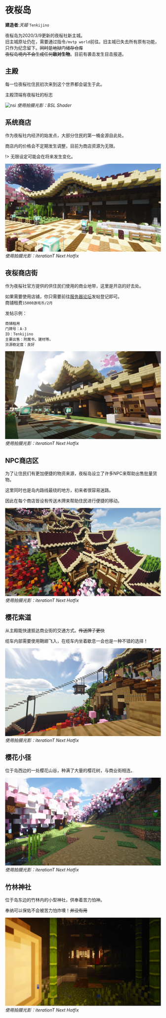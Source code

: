 # 夜桜岛

**建造者**:*天姫* `Tenkijino`

夜桜岛为2020/3/9更新的夜桜社新主城。  
旧主城原址仍在，需要通过指令`/mvtp world`前往。旧主城已失去所有原有功能，只作为纪念留下。~~同时是地狱门储存仓库~~  
~~夜桜岛境内不会生成任何**敌对生物**~~。目前有袭击发生目击报道。

## 主殿

每一位夜桜社住民初次来到这个世界都会诞生于此。

主殿顶端有夜桜社的标志

![nsi](../../_image/builds/system/nsi.png)
*使用拍摄光影：BSL Shader*

## 系统商店

作为夜桜社内经济的始发点，大部分住民的第一桶金源自此处。

商店内的价格会不定期发生调整，目前为商店资源为无限。

!> 无限设定可能会在将来发生变化。

![shop](../../_image/builds/system/shop.png)
*使用拍摄光影：iterationT Next Hotfix*

## 夜桜商店街

作为夜桜社官方提供的供住民们使用的商业地带，这里是开店的好去处。

如果需要使用店铺，你只需要前往[服务器论坛](https://bbs.9sakura.com/)发帖登记即可。  
商铺租费`15000游戏币/2月`

发帖示例：

```
商铺租用
门牌号：A-3
ID：Tenkijino
主要出售：附魔书，建材等。
货源稳定度：良好
```

![player_shop](../../_image/builds/system/player_shop.png)
*使用拍摄光影：iterationT Next Hotfix*

## NPC商店区

为了让住民们有更加便捷的物资来源，夜桜岛设立了许多NPC来帮助出售批量货物。

这里同时也是岛内路线最绕的地方，初来者很容易迷路。

因此在每个商店皆设有传送木牌来帮助住民进行便捷的移动。

![npc_shop](../../_image/builds/system/npc_shop.png)
*使用拍摄光影：iterationT Next Hotfix*

## 樱花索道

从主殿能快速抵达商业街的交通方式。~~传送牌子更快~~

缆车内部需要使用鞘翅飞入，在缆车内坐着歇息一会也是一种不错的选择！

![sakura_telpher](../../_image/builds/system/sakura_telpher.png)
*使用拍摄光影：iterationT Next Hotfix*

## 樱花小径

位于岛西边的一处樱花山谷，种满了大量的樱花树，与商业街相连。

![sakura_path](../../_image/builds/system/sakura_path.png)
*使用拍摄光影：iterationT Next Hotfix*

## 竹林神社

位于岛东边的竹林内的小型神社，供奉着苦力怕神。

奉纳可以保佑不会被苦力怕炸噢！~~并没有用~~

![bamboo_jinja](../../_image/builds/system/bamboo_jinja.png)
*使用拍摄光影：iterationT Next Hotfix*
